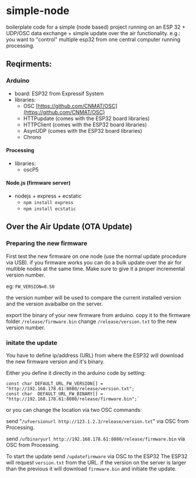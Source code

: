 # simple-node

boilerplate code for a simple (node based) project running on an ESP 32 + UDP/OSC data exchange + simple update over the air functionality.
e.g.: you want to "control" multiple esp32 from one central computer running processing.

## Reqirments:

### Arduino

- board: ESP32 from Expressif System
- libraries:
  - OSC [https://github.com/CNMAT/OSC](https://github.com/CNMAT/OSC)
  - HTTPupdate (comes with the ESP32 board libraries)
  - HTTPClient (comes with the ESP32 board libraries)
  - AsynUDP (comes with the ESP32 board libraries)
  - Chrono

#### Processing

- libraries:
  - oscP5

#### Node.js (firmware server)

- nodejs + express + ecstatic
  - `npm install express`
  - `npm install ecstatic`

## Over the Air Update (OTA Update)

### Preparing the new firmware
First test the new firmware on one node (use the normal update procedure via USB). if you firmware works you can do a bulk update over the air for multible nodes at the same time.
Make sure to give it a proper incremental version number.

eg: `FW_VERSION=0.50`

the version number will be used to compare the current installed version and the version avaibalbe on the server.

export the binary of your new firmware from arduino.
copy it to the firmware folder `/release/firmware.bin`
change `/release/version.txt` to the new version number.

### initate the update

You have to define ip/address (URL) from where the ESP32 will download the new firmware version and it's binary.

Either you define it directly in the arduino code by setting:

```
const char DEFAULT_URL_FW_VERSION[] = "http://192.168.178.61:8080/release/version.txt";
const char  DEFAULT_URL_FW_BINARY[] = "http://192.168.178.61:8080/release/firmware.bin";`
```

or you can change the location via two OSC commands:

send "`/ufversionurl http://123.1.2.3/release/version.txt`" via OSC from Processing.

send `/ufbinaryurl http://192.168.178.61:8080/release/firmware.bin` via OSC from Processing.

To start the update send `/updatefirmware` via OSC to the ESP32
The ESP32 will request `version.txt` from the URL. if the version on the server is larger than the previous it will download `firmware.bin` and initiate the update.

